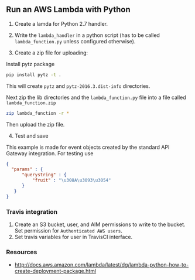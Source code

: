 ## Run an AWS Lambda with Python

1. Create a lamda for Python 2.7 handler.

2. Write the `lambda_handler` in a python script (has to be called `lambda_function.py` unless configured otherwise).

3. Create a zip file for uploading:

Install pytz package

```bash
pip install pytz -t .
```

This will create `pytz` and `pytz-2016.3.dist-info` directories.

Next zip the lib directories and the `lambda_function.py` file into a file called `lambda_function.zip`

```bash
zip lambda_function -r *
```

Then upload the zip file.

4. Test and save

This example is made for event objects created by the standard API Gateway integration. For testing use
```json
{
  "params" : {
      "querystring" : {
          "fruit" : "\u308A\u3093\u3054"
      }
   }
}
```

### Travis integration ###
1. Create an S3 bucket, user, and AIM permissions to write to the bucket. Set permission for `Authenticated AWS users`.
2. Set travis variables for user in TravisCI interface.

### Resources

- http://docs.aws.amazon.com/lambda/latest/dg/lambda-python-how-to-create-deployment-package.html



